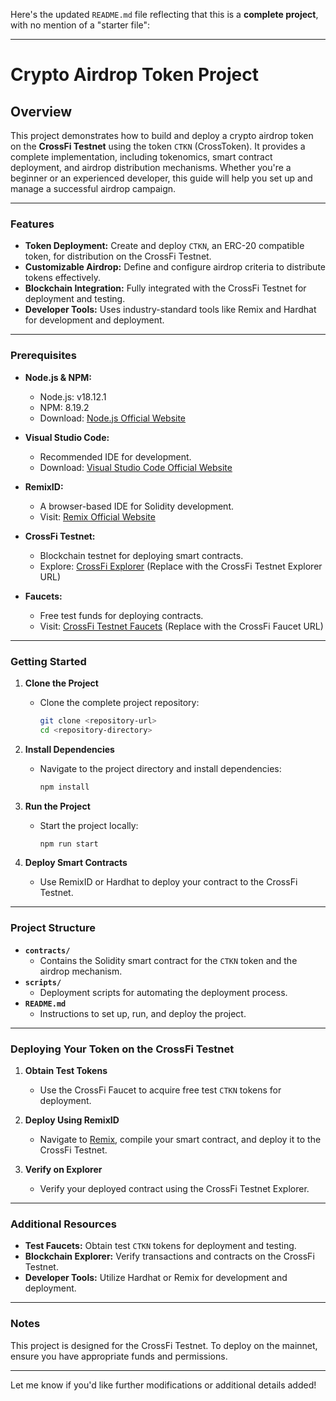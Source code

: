 Here's the updated `README.md` file reflecting that this is a **complete project**, with no mention of a "starter file":

---

# Crypto Airdrop Token Project

## Overview

This project demonstrates how to build and deploy a crypto airdrop token on the **CrossFi Testnet** using the token `CTKN` (CrossToken). It provides a complete implementation, including tokenomics, smart contract deployment, and airdrop distribution mechanisms. Whether you're a beginner or an experienced developer, this guide will help you set up and manage a successful airdrop campaign.

---

### Features

- **Token Deployment:** Create and deploy `CTKN`, an ERC-20 compatible token, for distribution on the CrossFi Testnet.
- **Customizable Airdrop:** Define and configure airdrop criteria to distribute tokens effectively.
- **Blockchain Integration:** Fully integrated with the CrossFi Testnet for deployment and testing.
- **Developer Tools:** Uses industry-standard tools like Remix and Hardhat for development and deployment.

---

### Prerequisites

- **Node.js & NPM:**

  - Node.js: v18.12.1
  - NPM: 8.19.2
  - Download: [Node.js Official Website](https://nodejs.org/en/download)

- **Visual Studio Code:**

  - Recommended IDE for development.
  - Download: [Visual Studio Code Official Website](https://code.visualstudio.com/download)

- **RemixID:**

  - A browser-based IDE for Solidity development.
  - Visit: [Remix Official Website](https://remix-project.org)

- **CrossFi Testnet:**

  - Blockchain testnet for deploying smart contracts.
  - Explore: [CrossFi Explorer](#) (Replace with the CrossFi Testnet Explorer URL)

- **Faucets:**
  - Free test funds for deploying contracts.
  - Visit: [CrossFi Testnet Faucets](#) (Replace with the CrossFi Faucet URL)

---

### Getting Started

1. **Clone the Project**

   - Clone the complete project repository:
     ```bash
     git clone <repository-url>
     cd <repository-directory>
     ```

2. **Install Dependencies**

   - Navigate to the project directory and install dependencies:
     ```bash
     npm install
     ```

3. **Run the Project**

   - Start the project locally:
     ```bash
     npm run start
     ```

4. **Deploy Smart Contracts**
   - Use RemixID or Hardhat to deploy your contract to the CrossFi Testnet.

---

### Project Structure

- **`contracts/`**
  - Contains the Solidity smart contract for the `CTKN` token and the airdrop mechanism.
- **`scripts/`**
  - Deployment scripts for automating the deployment process.
- **`README.md`**
  - Instructions to set up, run, and deploy the project.

---

### Deploying Your Token on the CrossFi Testnet

1. **Obtain Test Tokens**

   - Use the CrossFi Faucet to acquire free test `CTKN` tokens for deployment.

2. **Deploy Using RemixID**

   - Navigate to [Remix](https://remix-project.org), compile your smart contract, and deploy it to the CrossFi Testnet.

3. **Verify on Explorer**
   - Verify your deployed contract using the CrossFi Testnet Explorer.

---

### Additional Resources

- **Test Faucets:** Obtain test `CTKN` tokens for deployment and testing.
- **Blockchain Explorer:** Verify transactions and contracts on the CrossFi Testnet.
- **Developer Tools:** Utilize Hardhat or Remix for development and deployment.

---

### Notes

This project is designed for the CrossFi Testnet. To deploy on the mainnet, ensure you have appropriate funds and permissions.

---

Let me know if you'd like further modifications or additional details added!

